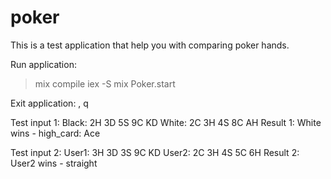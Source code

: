 # poker

This is a test application that help you with comparing poker hands.

Run application:

> mix compile
> iex -S mix
> Poker.start

Exit application:
<Ctrl-G>, q


Test input 1:
	Black: 2H 3D 5S 9C KD White: 2C 3H 4S 8C AH
Result 1:
	White wins - high_card: Ace


Test input 2:
	User1: 3H 3D 3S 9C KD User2: 2C 3H 4S 5C 6H
Result 2:
	User2 wins - straight




